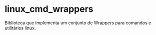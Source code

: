 # linux_cmd_wrappers
Biblioteca que implementa um conjunto de Wrappers para comandos e utilitários linux. 
